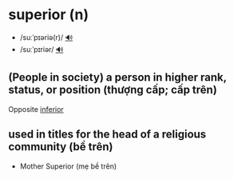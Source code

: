 # superior (n)

- /suːˈpɪəriə(r)/ [🔊](https://www.oxfordlearnersdictionaries.com/media/english/uk_pron/s/sup/super/superior__gb_1.mp3)
- /suːˈpɪriər/ [🔊](https://www.oxfordlearnersdictionaries.com/media/english/us_pron/s/sup/super/superior__us_1.mp3)

## (People in society) a person in higher rank, status, or position (thượng cấp; cấp trên)

Opposite [inferior](../i/inferior-n.md#people-in-society-a-person-who-is-not-as-good-as-somebody-else-a-person-who-is-lower-in-rank-or-status-kém-hạ-cấp-thuộc-cấp-cấp-dưới)

## used in titles for the head of a religious community (bề trên)

- Mother Superior (mẹ bề trên)